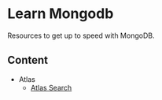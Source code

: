 # Learn Mongodb

Resources to get up to speed with MongoDB.

## Content

* Atlas
  * [Atlas Search](docs/atlas-search.md)
